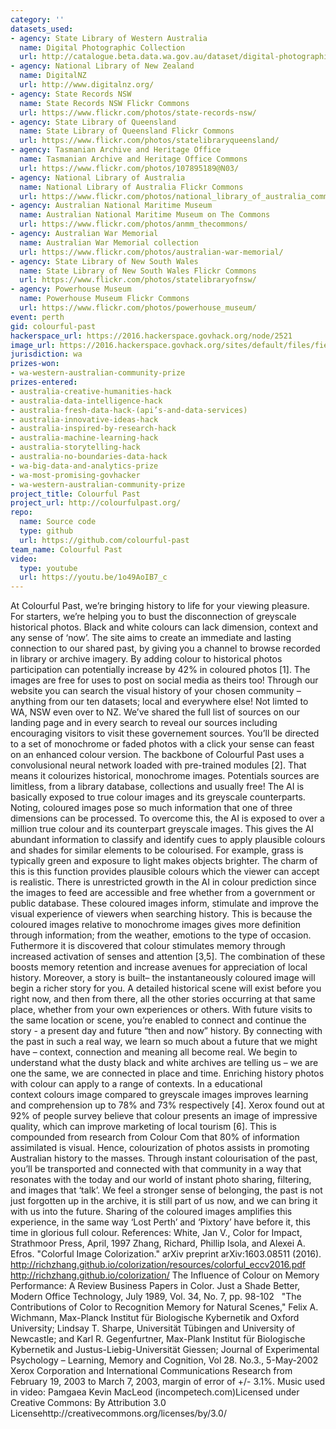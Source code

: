 ```yaml
---
category: ''
datasets_used:
- agency: State Library of Western Australia
  name: Digital Photographic Collection
  url: http://catalogue.beta.data.wa.gov.au/dataset/digital-photographic-collection
- agency: National Library of New Zealand
  name: DigitalNZ
  url: http://www.digitalnz.org/
- agency: State Records NSW
  name: State Records NSW Flickr Commons
  url: https://www.flickr.com/photos/state-records-nsw/
- agency: State Library of Queensland
  name: State Library of Queensland Flickr Commons
  url: https://www.flickr.com/photos/statelibraryqueensland/
- agency: Tasmanian Archive and Heritage Office
  name: Tasmanian Archive and Heritage Office Commons
  url: https://www.flickr.com/photos/107895189@N03/
- agency: National Library of Australia
  name: National Library of Australia Flickr Commons
  url: https://www.flickr.com/photos/national_library_of_australia_commons/
- agency: Australian National Maritime Museum
  name: Australian National Maritime Museum on The Commons
  url: https://www.flickr.com/photos/anmm_thecommons/
- agency: Australian War Memorial
  name: Australian War Memorial collection
  url: https://www.flickr.com/photos/australian-war-memorial/
- agency: State Library of New South Wales
  name: State Library of New South Wales Flickr Commons
  url: https://www.flickr.com/photos/statelibraryofnsw/
- agency: Powerhouse Museum
  name: Powerhouse Museum Flickr Commons
  url: https://www.flickr.com/photos/powerhouse_museum/
event: perth
gid: colourful-past
hackerspace_url: https://2016.hackerspace.govhack.org/node/2521
image_url: https://2016.hackerspace.govhack.org/sites/default/files/field/image/image.jpg
jurisdiction: wa
prizes-won:
- wa-western-australian-community-prize
prizes-entered:
- australia-creative-humanities-hack
- australia-data-intelligence-hack
- australia-fresh-data-hack-(api’s-and-data-services)
- australia-innovative-ideas-hack
- australia-inspired-by-research-hack
- australia-machine-learning-hack
- australia-storytelling-hack
- australia-no-boundaries-data-hack
- wa-big-data-and-analytics-prize
- wa-most-promising-govhacker
- wa-western-australian-community-prize
project_title: Colourful Past
project_url: http://colourfulpast.org/
repo:
  name: Source code
  type: github
  url: https://github.com/colourful-past
team_name: Colourful Past
video:
  type: youtube
  url: https://youtu.be/1o49AoIB7_c
---
```


At Colourful Past, we’re bringing history to life for your viewing pleasure. For starters, we’re helping you to bust the disconnection of greyscale historical photos. Black and white colours can lack dimension, context and any sense of ‘now’.
The site aims to create an immediate and lasting connection to our shared past, by giving you a channel to browse recorded in library or archive imagery. By adding colour to historical photos participation can potentially increase by 42% in coloured photos [1]. The images are free for uses to post on social media as theirs too!
Through our website you can search the visual history of your chosen community – anything from our ten datasets; local and everywhere else! Not limted to WA, NSW even over to NZ. We’ve shared the full list of sources on our landing page and in every search to reveal our sources including encouraging visitors to visit these governement sources. You’ll be directed to a set of monochrome or faded photos with a click your sense can feast on an enhanced colour version.
The backbone of Colourful Past uses a convolusional neural network loaded with pre-trained modules [2]. That means it colourizes historical, monochrome images. Potentials sources are limitless, from a library database, collections and usually free! The AI is basically exposed to true colour images and its greyscale counterparts. Noting, coloured images pose so much information that one of three dimensions can be processed. To overcome this, the AI is exposed to over a million true colour and its counterpart greyscale images.
This gives the AI abundant information to classify and identify cues to apply plausible colours and shades for similar elements to be colourised. For example, grass is typically green and exposure to light makes objects brighter. The charm of this is this function provides plausible colours which the viewer can accept is realistic. There is unrestricted growth in the AI in colour prediction since the images to feed are accessible and free whether from a government or public database.
These coloured images inform, stimulate and improve the visual experience of viewers when searching history. This is because the coloured images relative to monochrome images gives more definition through information; from the weather, emotions to the type of occasion. Futhermore it is discovered that colour stimulates memory through increased activation of senses and attention [3,5]. The combination of these boosts memory retention and increase avenues for appreciation of local history.
Moreover, a story is built– the instantaneously coloured image will begin a richer story for you. A detailed historical scene will exist before you right now, and then from there, all the other stories occurring at that same place, whether from your own experiences or others. With future visits to the same location or scene, you’re enabled to connect and continue the story - a present day and future “then and now” history.
By connecting with the past in such a real way, we learn so much about a future that we might have – context, connection and meaning all become real. We begin to understand what the dusty black and white archives are telling us – we are one the same, we are connected in place and time.
Enriching history photos with colour can apply to a range of contexts. In a educational context colours image compared to greyscale images improves learning and comprehension up to 78% and 73% respectively [4]. Xerox found out at 92% of people survey believe that colour presents an image of impressive quality, which can improve marketing of local tourism [6]. This is compounded from research from Colour Com that 80% of information assimilated is visual. Hence, colourization of photos assists in promoting Australian history to the masses.
Through instant colourisation of the past, you’ll be transported and connected with that community in a way that resonates with the today and our world of instant photo sharing, filtering, and images that ‘talk’. We feel a stronger sense of belonging, the past is not just forgotten up in the archive, it is still part of us now, and we can bring it with us into the future. Sharing of the coloured images amplifies this experience, in the same way ‘Lost Perth’ and ‘Pixtory’ have before it, this time in glorious full colour.
References:
White, Jan V., Color for Impact, Strathmoor Press, April, 1997
Zhang, Richard, Phillip Isola, and Alexei A. Efros. "Colorful Image Colorization." arXiv preprint arXiv:1603.08511 (2016).
http://richzhang.github.io/colorization/resources/colorful_eccv2016.pdf​​​​​​​
http://richzhang.github.io/colorization/
The Influence of Colour on Memory Performance: A Review
Business Papers in Color. Just a Shade Better, Modern Office Technology, July 1989, Vol. 34, No. 7, pp. 98-102 
 "The Contributions of Color to Recognition Memory for Natural Scenes," Felix A. Wichmann, Max-Planck Institut für Biologische Kybernetik and Oxford University; Lindsay T. Sharpe, Universität Tübingen and University of Newcastle; and Karl R. Gegenfurtner, Max-Plank Institut für Biologische Kybernetik and Justus-Liebig-Universität Giessen; Journal of Experimental Psychology – Learning, Memory and Cognition, Vol 28. No.3., 5-May-2002
Xerox Corporation and International Communications Research from February 19, 2003 to March 7, 2003, margin of error of +/- 3.1%.
Music used in video:
Pamgaea Kevin MacLeod (incompetech.com)Licensed under Creative Commons: By Attribution 3.0 Licensehttp://creativecommons.org/licenses/by/3.0/​​​​​​​